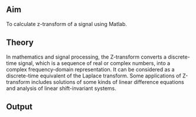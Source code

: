 ## Aim
To calculate z-transform of a signal using Matlab.

## Theory
In mathematics and signal processing, the Z-transform converts a discrete-time signal, which is a sequence of real or complex numbers, into a complex frequency-domain representation. It can be considered as a discrete-time equivalent of the Laplace transform.
Some applications of Z-transform includes solutions of some kinds of linear difference equations and analysis of linear shift-invariant systems.

## Output